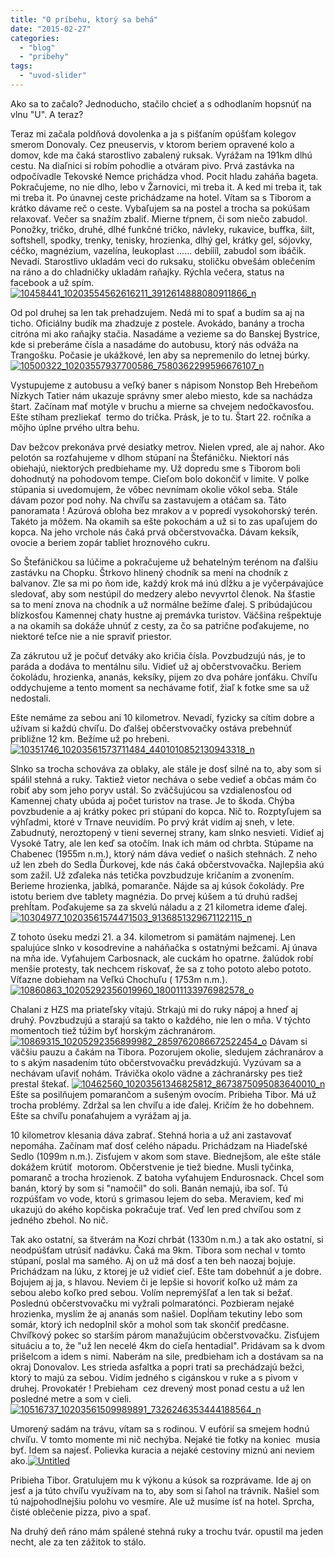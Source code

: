 ```yaml
---
title: "O príbehu, ktorý sa behá"
date: "2015-02-27"
categories: 
  - "blog"
  - "pribehy"
tags: 
  - "uvod-slider"
---
```


Ako sa to začalo? Jednoducho, stačilo chcieť a s odhodlaním hopsnúť na vlnu "U". A teraz?

Teraz mi začala poldňová dovolenka a ja s pišťaním opúšťam kolegov smerom Donovaly. Cez pneuservis, v ktorom beriem opravené kolo a domov, kde ma čaká starostlivo zabalený ruksak. Vyrážam na 191km dlhú cestu. Na diaľnici si robím pohodlie a otváram pivo. Prvá zastávka na odpočívadle Tekovské Nemce prichádza vhod. Pocit hladu zaháňa bageta. Pokračujeme, no nie dlho, lebo v Žarnovici, mi treba it. A ked mi treba it, tak mi treba it. Po únavnej ceste prichádzame na hotel. Vítam sa s Tiborom a krátko dávame reč o ceste. Vybaľujem sa na postel a trocha sa pokúšam relaxovať. Večer sa snažím zbaliť. Mierne tŕpnem, či som niečo zabudol. Ponožky, tričko, druhé, dlhé funkčné tričko, návleky, rukavice, buffka, šilt, softshell, spodky, trenky, tenisky, hrozienka, dlhý gel, krátky gel, sójovky, céčko, magnézium, vazelína, leukoplast ...... debíííl, zabudol som ibáčik. Nevadí. Starostlivo ukladám veci do ruksaku, stoličku obvešám oblečením na ráno a do chladničky ukladám raňajky. Rýchla večera, status na facebook a už spím.[![10458441_10203554562616211_3912614888080911866_n](images/10458441_10203554562616211_3912614888080911866_n-225x300.jpg)](http://www.bernohy.sk/wp-content/uploads/2015/02/10458441_10203554562616211_3912614888080911866_n.jpg)

Od pol druhej sa len tak prehadzujem. Nedá mi to spať a budím sa aj na ticho. Oficiálny budík ma zhadzuje z postele. Avokádo, banány a trocha citróna mi ako raňajky stačia. Nasadáme a vezieme sa do Banskej Bystrice, kde si preberáme čísla a nasadáme do autobusu, ktorý nás odváža na Trangošku. Počasie je ukážkové, len aby sa nepremenilo do letnej búrky.[![10500322_10203557937700586_7580362299596676107_n](images/10500322_10203557937700586_7580362299596676107_n-225x300.jpg)](http://www.bernohy.sk/wp-content/uploads/2015/02/10500322_10203557937700586_7580362299596676107_n.jpg)

Vystupujeme z autobusu a veľký baner s nápisom Nonstop Beh Hrebeňom Nízkych Tatier nám ukazuje správny smer alebo miesto, kde sa nachádza štart. Začínam mať motýle v bruchu a mierne sa chvejem nedočkavosťou. Ešte stíham prezliekať  termo do trička. Prásk, je to tu. Štart 22. ročníka a môjho úplne prvého ultra behu.

Dav bežcov prekonáva prvé desiatky metrov. Nielen vpred, ale aj nahor. Ako pelotón sa rozťahujeme v dlhom stúpaní na Štefáničku. Niektorí nás obiehajú, niektorých predbiehame my. Už dopredu sme s Tiborom boli dohodnutý na pohodovom tempe. Cieľom bolo dokončiť v limite. V polke stúpania si uvedomujem, že vôbec nevnímam okolie vôkol seba. Stále dávam pozor pod nohy. Na chvíľu sa zastavujem a otáčam sa. Táto panoramata ! Azúrová obloha bez mrakov a v popredí vysokohorský terén. Takéto ja môžem. Na okamih sa ešte pokochám a už si to zas upaľujem do kopca. Na jeho vrchole nás čaká prvá občerstvovačka. Dávam keksík, ovocie a beriem zopár tabliet hroznového cukru.

So Štefáničkou sa lúčime a pokračujeme už behatelným terénom na ďalšiu zastávku na Chopku. Štrkovo hlinený chodník sa mení na chodník z balvanov. Zle sa mi po ňom ide, každý krok má inú dĺžku a je vyčerpávajúce sledovať, aby som nestúpil do medzery alebo nevyvrtol členok. Na šťastie sa to mení znova na chodník a už normálne bežíme ďalej. S pribúdajúcou blízkosťou Kamennej chaty hustne aj premávka turistov. Väčšina rešpektuje a na okamih sa dokáže uhnúť z cesty, za čo sa patrične poďakujeme, no niektoré teľce nie a nie spraviť priestor.

Za zákrutou už je počuť detváky ako kričia čísla. Povzbudzujú nás, je to paráda a dodáva to mentálnu silu. Vidieť už aj občerstvovačku. Beriem čokoládu, hrozienka, ananás, keksíky, pijem zo dva poháre jonťáku. Chvíľu oddychujeme a tento moment sa nechávame fotiť, žiaľ k fotke sme sa už nedostali.

Ešte nemáme za sebou ani 10 kilometrov. Nevadí, fyzicky sa cítim dobre a užívam si každú chvíľu. Do ďalšej občerstvovačky ostáva prebehnúť približne 12 km. Bežíme už po hrebeni.[![10351746_10203561573711484_4401010852130943318_n](images/10351746_10203561573711484_4401010852130943318_n-300x225.jpg)](http://www.bernohy.sk/wp-content/uploads/2015/02/10351746_10203561573711484_4401010852130943318_n.jpg)

Slnko sa trocha schováva za oblaky, ale stále je dosť silné na to, aby som si spálil stehná a ruky. Taktiež vietor necháva o sebe vedieť a občas mám čo robiť aby som jeho poryv ustál. So zväčšujúcou sa vzdialenosťou od Kamennej chaty ubúda aj počet turistov na trase. Je to škoda. Chýba povzbudenie a aj krátky pokec pri stúpaní do kopca. Nič to. Rozptyľujem sa výhľadmi, ktoré v Trnave neuvidím. Po prvý krát vidím aj sneh, v lete. Zabudnutý, neroztopený v tieni severnej strany, kam slnko nesvieti. Vidieť aj Vysoké Tatry, ale len keď sa otočím. Inak ich mám od chrbta. Stúpame na Chabenec (1955m n.m.), ktorý nám dáva vedieť o našich stehnách. Z neho už len zbeh do Sedla Ďurkovej, kde nás čaká občerstvovačka. Najlepšia akú som zažil. Už zďaleka nás tetička povzbudzuje kričaním a zvonením. Berieme hrozienka, jablká, pomaranče. Nájde sa aj kúsok čokolády. Pre istotu beriem dve tablety magnézia. Do prvej kúšem a tú druhú radšej prehĺtam. Poďakujeme sa za skvelú náladu a z 21 kilometra ideme ďalej.[![10304977_10203561574471503_9136851329671122115_n](images/10304977_10203561574471503_9136851329671122115_n-300x225.jpg)](http://www.bernohy.sk/wp-content/uploads/2015/02/10304977_10203561574471503_9136851329671122115_n.jpg) 

Z tohoto úseku medzi 21. a 34. kilometrom si pamätám najmenej. Len spalujúce slnko v kosodrevine a naháňačka s ostatnými bežcami. Aj únava na mňa ide. Vyťahujem Carbosnack, ale cuckám ho opatrne. žalúdok robí menšie protesty, tak nechcem riskovať, že sa z toho pototo alebo pototo. Víťazne dobieham na Veľkú Chochuľu ( 1753m n.m.).[![10860863_10205292356019960_180011133976982578_o](images/10860863_10205292356019960_180011133976982578_o-300x225.jpg)](http://www.bernohy.sk/wp-content/uploads/2015/02/10860863_10205292356019960_180011133976982578_o.jpg)

Chalani z HZS ma priateľsky vítajú. Strkajú mi do ruky nápoj a hneď aj druhý. Povzbudzujú a starajú sa takto o každého, nie len o mňa. V týchto momentoch tiež túžim byť horským záchranárom.[![10869315_10205292356899982_2859762086672522454_o](images/10869315_10205292356899982_2859762086672522454_o-300x225.jpg)](http://www.bernohy.sk/wp-content/uploads/2015/02/10869315_10205292356899982_2859762086672522454_o.jpg) Dávam si väčšiu pauzu a čakám na Tibora. Pozorujem okolie, sledujem záchranárov a to s akým nasadením túto občerstvovačku prevádzkujú. Vyzúvam sa a nechávam uľaviť nohám. Trávička okolo vädne a záchranársky pes tiež prestal štekať. [![10462560_10203561346825812_8673875095083640010_n](images/10462560_10203561346825812_8673875095083640010_n-300x225.jpg)](http://www.bernohy.sk/wp-content/uploads/2015/02/10462560_10203561346825812_8673875095083640010_n.jpg)Ešte sa posilňujem pomarančom a sušeným ovocím. Pribieha Tibor. Má už trocha problémy. Zdržal sa len chvíľu a ide ďalej. Kričím že ho dobehnem. Ešte sa chvíľu ponaťahujem a vyrážam aj ja.

10 kilometrov klesania dáva zabrať. Stehná horia a už ani zastavovať nepomáha. Začínam mať dosť celého nápadu. Prichádzam na Hiadeľské Sedlo (1099m n.m.). Zisťujem v akom som stave. Biednejšom, ale ešte stále dokážem krútiť  motorom. Občerstvenie je tiež biedne. Musli tyčinka, pomaranč a trocha hrozienok. Z batoha vyťahujem Endurosnack. Chcel som banán, ktorý by som si "namočil" do soli. Banán nemajú, iba soľ. Tú rozpúšťam vo vode, ktorú s grimasou lejem do seba. Meraviem, keď mi ukazujú do akého kopčiska pokračuje trať. Veď len pred chvíľou som z jedného zbehol. No nič.

Tak ako ostatní, sa štverám na Kozí chrbát (1330m n.m.) a tak ako ostatní, si neodpúšťam utrúsiť nadávku. Čaká ma 9km. Tibora som nechal v tomto stúpaní, poslal ma samého. Aj on už má dosť a ten beh naozaj bojuje. Prichádzam na lúku, z ktorej je už vidieť cieľ. Ešte tam dobehnúť a je dobre. Bojujem aj ja, s hlavou. Neviem či je lepšie si hovoriť koľko už mám za sebou alebo koľko pred sebou. Volím nepremýšľať a len tak si bežať. Poslednú občerstvovačku mi vyžrali polmaratónci. Pozbieram nejaké hrozienka, myslím že aj ananás som našiel. Dopĺňam tekutiny lebo som somár, ktorý ich nedoplnil skôr a mohol som tak skončiť predčasne. Chvíľkový pokec so starším párom manažujúcim občerstvovačku. Zisťujem situáciu a to, že "už len necelé 4km do cieľa hentadial". Pridávam sa k dvom prišelcom a idem s nimi. Naberám na sile, predbieham ich a dostávam sa na okraj Donovalov. Les strieda asfaltka a popri trati sa prechádzajú bežci, ktorý to majú za sebou. Vidím jedného s cigánskou v ruke a s pivom v druhej. Provokatér ! Prebieham  cez drevený most ponad cestu a už len posledné metre a som v cieli.[![10516737_10203561509989891_7326246353444188564_n](images/10516737_10203561509989891_7326246353444188564_n-225x300.jpg)](http://www.bernohy.sk/wp-content/uploads/2015/02/10516737_10203561509989891_7326246353444188564_n.jpg) 

Umorený sadám na trávu, vítam sa s rodinou. V eufórií sa smejem hodnú chvíľu. V tomto momente mi nič nechýba. Nejaké tie fotky na koniec  musia byť. Idem sa najesť. Polievka kuracia a nejaké cestoviny miznú ani neviem ako.[![Untitled](images/Untitled-300x110.png)](http://www.bernohy.sk/wp-content/uploads/2015/02/Untitled.png)

Pribieha Tibor. Gratulujem mu k výkonu a kúsok sa rozprávame. Ide aj on jesť a ja túto chvíľu využívam na to, aby som si ľahol na trávnik. Našiel som tú najpohodlnejšiu polohu vo vesmíre. Ale už musíme ísť na hotel. Sprcha, čisté oblečenie pizza, pivo a spať.

Na druhý deň ráno mám spálené stehná ruky a trochu tvár. opustil ma jeden necht, ale za ten zážitok to stálo.
